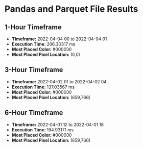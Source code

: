 # Pandas and Parquet File Results

## 1-Hour Timeframe

- **Timeframe:** 2022-04-04 00 to 2022-04-04 01
- **Execution Time:** 206.30317 ms
- **Most Placed Color:** #000000
- **Most Placed Pixel Location:** (0,0)

## 3-Hour Timeframe

- **Timeframe:** 2022-04-02 01 to 2022-04-02 04
- **Execution Time:** 137.03567 ms
- **Most Placed Color:** #000000
- **Most Placed Pixel Location:** (859,766)

## 6-Hour Timeframe

- **Timeframe:** 2022-04-01 12 to 2022-04-01 18
- **Execution Time:** 194.93171 ms
- **Most Placed Color:** #000000
- **Most Placed Pixel Location:** (859,766)
